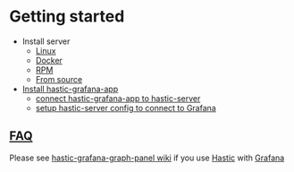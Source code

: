 # Getting started

* Install server
  * [Linux](https://github.com/hastic/hastic-server/wiki/Installation-in-Linux)
  * [Docker](https://github.com/hastic/hastic-server/wiki/Docker)
  * [RPM](https://github.com/hastic/hastic-server/wiki/Installation-from-RPM)
  * [From source](https://github.com/hastic/hastic-server/wiki/Installation-from-source)
* [Install hastic-grafana-app](https://github.com/hastic/hastic-grafana-app/wiki)
  * [connect hastic-grafana-app to hastic-server](https://github.com/hastic/hastic-grafana-app/wiki/Getting-started#hastic-datasource)
  * [setup hastic-server config to connect to Grafana](https://github.com/hastic/hastic-server/wiki/Configuration)


## [FAQ](https://github.com/hastic/hastic-server/wiki/FAQ)

Please see [hastic-grafana-graph-panel wiki](https://github.com/hastic/hastic-grafana-graph-panel/wiki) if you use [Hastic](https://hastic.io/) with [Grafana](https://grafana.com/)